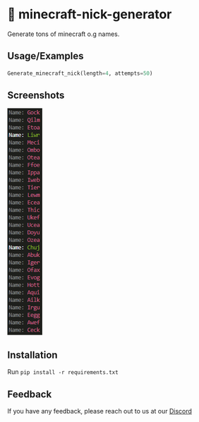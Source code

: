 # 📜 minecraft-nick-generator

Generate tons of minecraft o.g names.
## Usage/Examples

```python
Generate_minecraft_nick(length=4, attempts=50)
```

## Screenshots

![Output example](/examples/output_scr.png?raw=true "Output example")

## Installation

Run `pip install -r requirements.txt`

## Feedback

If you have any feedback, please reach out to us at our [Discord](https://azerus.team/discord)
